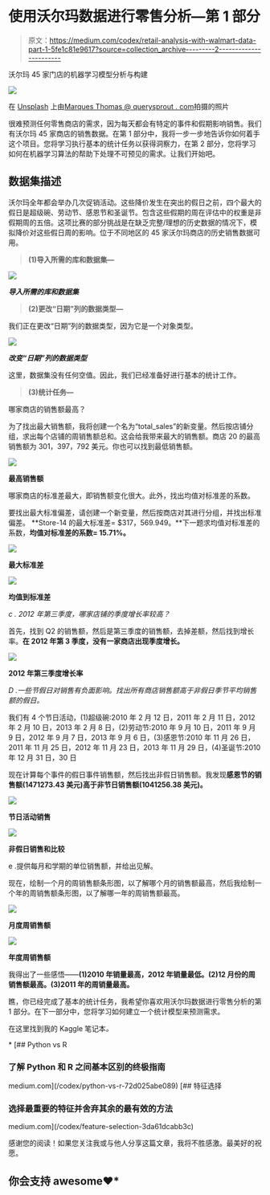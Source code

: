 # 使用沃尔玛数据进行零售分析—第 1 部分

> 原文：<https://medium.com/codex/retail-analysis-with-walmart-data-part-1-5fe1c81e9617?source=collection_archive---------2----------------------->

沃尔玛 45 家门店的机器学习模型分析与构建

![](img/620c2bd1667f4eba250645fe6fca7e6b.png)

在 [Unsplash](https://unsplash.com?utm_source=medium&utm_medium=referral) 上由[Marques Thomas @ querysprout . com](https://unsplash.com/@querysprout?utm_source=medium&utm_medium=referral)拍摄的照片

很难预测任何零售商店的需求，因为每天都会有特定的事件和假期影响销售。我们有沃尔玛 45 家商店的销售数据。在第 1 部分中，我将一步一步地告诉你如何着手这个项目。您将学习执行基本的统计任务以获得洞察力，在第 2 部分，您将学习如何在机器学习算法的帮助下处理不可预见的需求。让我们开始吧。

## **数据集描述**

沃尔玛全年都会举办几次促销活动。这些降价发生在突出的假日之前，四个最大的假日是超级碗、劳动节、感恩节和圣诞节。包含这些假期的周在评估中的权重是非假期周的五倍。这项比赛的部分挑战是在缺乏完整/理想的历史数据的情况下，模拟降价对这些假日周的影响。位于不同地区的 45 家沃尔玛商店的历史销售数据可用。

> **(1)导入所需的库和数据集—**

![](img/6d7e8b2d57bbfe42acadda70498b9751.png)

***导入所需的库和数据集***

> **(2)更改“日期”列的数据类型—**

我们正在更改“日期”列的数据类型，因为它是一个对象类型。

![](img/11b112800f0dfbc5238e697204afc4a2.png)

***改变“日期”列的数据类型***

这里，数据集没有任何空值。因此，我们已经准备好进行基本的统计工作。

> **(3)统计任务—**

哪家商店的销售额最高？

为了找出最大销售额，我将创建一个名为“total_sales”的新变量。然后按店铺分组，求出每个店铺的周销售额总和。这会给我带来最大的销售额。商店 20 的最高销售额为 301，397，792 美元。你也可以找到最低销售额。

![](img/104d3966134296196432e8c05cd19aa9.png)

**最高销售额**

哪家商店的标准差最大，即销售额变化很大。此外，找出均值对标准差的系数。

要找出最大标准偏差，请创建一个新变量，然后按商店对其进行分组，并找出标准偏差。 **Store-14 的最大标准差= $317，569.949。**下一题求均值对标准差的系数，**均值对标准差的系数= 15.71%。**

![](img/cfcdc20f6faf400bc0f47602f8eb653b.png)

**最大标准差**

![](img/c3c5ab89e25d255519dbddc7282c2506.png)

**均值到标准差**

*c . 2012 年第三季度，哪家店铺的季度增长率较高？*

首先，找到 Q2 的销售额，然后是第三季度的销售额，去掉差额，然后找到增长率。**在 2012 年第 3 季度，没有一家商店出现季度增长。**

![](img/d72c1cb99b9d7ed677a04bcac32ab69e.png)

**2012 年第三季度增长率**

*D .一些节假日对销售有负面影响。找出所有商店销售额高于非假日季节平均销售额的假日。*

我们有 4 个节日活动，(1)超级碗:2010 年 2 月 12 日，2011 年 2 月 11 日，2012 年 2 月 10 日，2013 年 2 月 8 日，(2)劳动节:2010 年 9 月 10 日，2011 年 9 月 9 日，2012 年 9 月 7 日，2013 年 9 月 6 日，(3)感恩节:2010 年 11 月 26 日，2011 年 11 月 25 日，2012 年 11 月 23 日，2013 年 11 月 29 日，(4)圣诞节:2010 年 12 月 31 日，30 日

现在计算每个事件的假日事件销售额，然后找出非假日销售额。我发现**感恩节的销售额(1471273.43 美元)高于非节日销售额(1041256.38 美元)。**

![](img/224bbdf4a398cf5d74ff908aa0b741a1.png)

**节日活动销售**

![](img/46098035a066738c656108d5ada03da5.png)

**非假日销售和比较**

e .提供每月和学期的单位销售额，并给出见解。

现在，绘制一个月的周销售额条形图，以了解哪个月的销售额最高，然后我绘制一个年的周销售额条形图，以了解哪一年的周销售额最高。

![](img/f06d8b960b09e9dff6f44e3048a8e7d6.png)

**月度周销售额**

![](img/d007cf75d0760b0af5419c75ba58239c.png)

**年度周销售额**

我得出了一些感悟——**(1)2010 年销量最高，2012 年销量最低。(2)12 月份的周销售额最高。(3)2011 年的周销量最高。**

瞧，你已经完成了基本的统计任务，我希望你喜欢用沃尔玛数据进行零售分析的第 1 部分。在下一部分中，您将学习如何建立一个统计模型来预测需求。

在这里找到我的 Kaggle 笔记本[](https://www.kaggle.com/code/dhruvalpatel30/retail-analysis-with-walmart-data/notebook)*。*

*[](/codex/python-vs-r-72d025abe089) [## Python vs R

### 了解 Python 和 R 之间基本区别的终极指南

medium.com](/codex/python-vs-r-72d025abe089) [](/codex/feature-selection-3da61dcabb3c) [## 特征选择

### 选择最重要的特征并舍弃其余的最有效的方法

medium.com](/codex/feature-selection-3da61dcabb3c) 

感谢您的阅读！如果您关注我或与他人分享这篇文章，我将不胜感激。最美好的祝愿。

## 你会支持 awesome❤️*